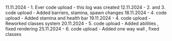 11.11.2024 - 1. Ever code upload - this log was created
12.11.2024 - 2. and 3. code upload - Added barriers, stamina, spawn changes
18.11.2024 - 4. code upload - Added stamina and health bar 
19.11.2024 - 4. code upload - Reworked classes system
20.11.2024 - 5. code upload - Added abilities , fixed rendering
25.11.2024 - 6. code upload - Added one way wall , fixed classes

